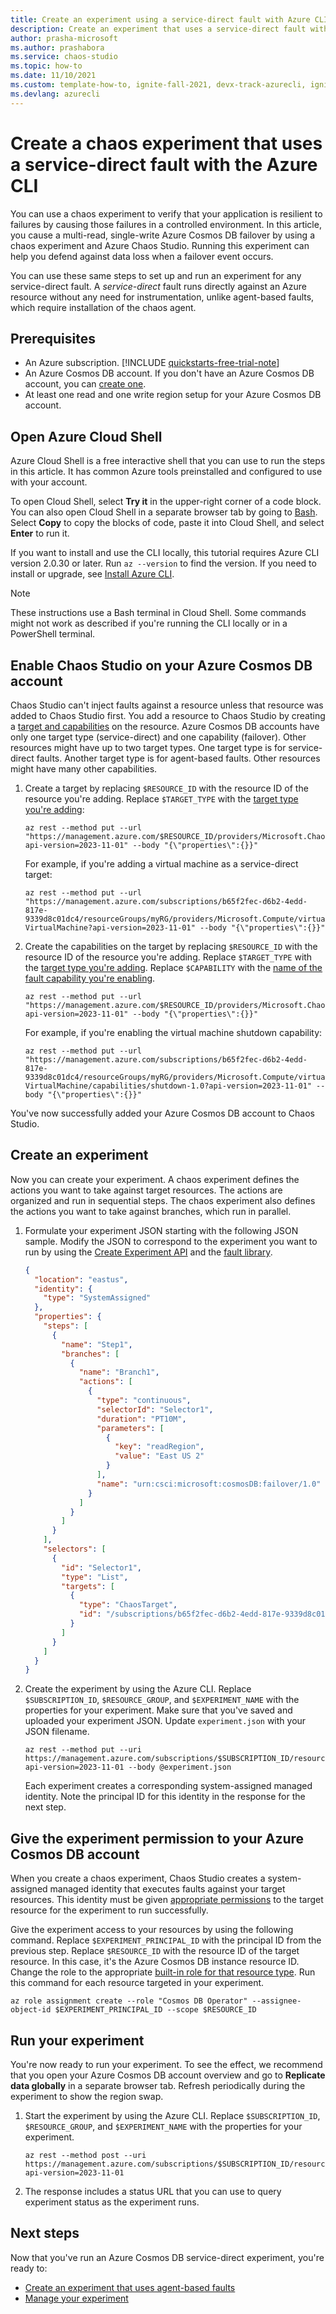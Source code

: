 ```yaml
---
title: Create an experiment using a service-direct fault with Azure CLI
description: Create an experiment that uses a service-direct fault with the Azure CLI.
author: prasha-microsoft 
ms.author: prashabora
ms.service: chaos-studio
ms.topic: how-to
ms.date: 11/10/2021
ms.custom: template-how-to, ignite-fall-2021, devx-track-azurecli, ignite-2022
ms.devlang: azurecli
---
```


# Create a chaos experiment that uses a service-direct fault with the Azure CLI

You can use a chaos experiment to verify that your application is resilient to failures by causing those failures in a controlled environment. In this article, you cause a multi-read, single-write Azure Cosmos DB failover by using a chaos experiment and Azure Chaos Studio. Running this experiment can help you defend against data loss when a failover event occurs.

You can use these same steps to set up and run an experiment for any service-direct fault. A *service-direct* fault runs directly against an Azure resource without any need for instrumentation, unlike agent-based faults, which require installation of the chaos agent.

## Prerequisites

- An Azure subscription. [!INCLUDE [quickstarts-free-trial-note](../../includes/quickstarts-free-trial-note.md)]
- An Azure Cosmos DB account. If you don't have an Azure Cosmos DB account, you can [create one](../cosmos-db/sql/create-cosmosdb-resources-portal.md).
- At least one read and one write region setup for your Azure Cosmos DB account.

## Open Azure Cloud Shell

Azure Cloud Shell is a free interactive shell that you can use to run the steps in this article. It has common Azure tools preinstalled and configured to use with your account.

To open Cloud Shell, select **Try it** in the upper-right corner of a code block. You can also open Cloud Shell in a separate browser tab by going to [Bash](https://shell.azure.com/bash). Select **Copy** to copy the blocks of code, paste it into Cloud Shell, and select **Enter** to run it.

If you want to install and use the CLI locally, this tutorial requires Azure CLI version 2.0.30 or later. Run `az --version` to find the version. If you need to install or upgrade, see [Install Azure CLI]( /cli/azure/install-azure-cli).

> [!NOTE]
> These instructions use a Bash terminal in Cloud Shell. Some commands might not work as described if you're running the CLI locally or in a PowerShell terminal.

## Enable Chaos Studio on your Azure Cosmos DB account

Chaos Studio can't inject faults against a resource unless that resource was added to Chaos Studio first. You add a resource to Chaos Studio by creating a [target and capabilities](chaos-studio-targets-capabilities.md) on the resource. Azure Cosmos DB accounts have only one target type (service-direct) and one capability (failover). Other resources might have up to two target types. One target type is for service-direct faults. Another target type is for agent-based faults. Other resources might have  many other capabilities.

1. Create a target by replacing `$RESOURCE_ID` with the resource ID of the resource you're adding. Replace `$TARGET_TYPE` with the [target type you're adding](chaos-studio-fault-providers.md):

    ```azurecli-interactive
    az rest --method put --url "https://management.azure.com/$RESOURCE_ID/providers/Microsoft.Chaos/targets/$TARGET_TYPE?api-version=2023-11-01" --body "{\"properties\":{}}"
    ```

    For example, if you're adding a virtual machine as a service-direct target:

    ```azurecli-interactive
    az rest --method put --url "https://management.azure.com/subscriptions/b65f2fec-d6b2-4edd-817e-9339d8c01dc4/resourceGroups/myRG/providers/Microsoft.Compute/virtualMachines/myVM/providers/Microsoft.Chaos/targets/Microsoft-VirtualMachine?api-version=2023-11-01" --body "{\"properties\":{}}"
    ```

1. Create the capabilities on the target by replacing `$RESOURCE_ID` with the resource ID of the resource you're adding. Replace `$TARGET_TYPE` with the [target type you're adding](chaos-studio-fault-providers.md). Replace `$CAPABILITY` with the [name of the fault capability you're enabling](chaos-studio-fault-library.md).
    
    ```azurecli-interactive
    az rest --method put --url "https://management.azure.com/$RESOURCE_ID/providers/Microsoft.Chaos/targets/$TARGET_TYPE/capabilities/$CAPABILITY?api-version=2023-11-01" --body "{\"properties\":{}}"
    ```

    For example, if you're enabling the virtual machine shutdown capability:

    ```azurecli-interactive
    az rest --method put --url "https://management.azure.com/subscriptions/b65f2fec-d6b2-4edd-817e-9339d8c01dc4/resourceGroups/myRG/providers/Microsoft.Compute/virtualMachines/myVM/providers/Microsoft.Chaos/targets/Microsoft-VirtualMachine/capabilities/shutdown-1.0?api-version=2023-11-01" --body "{\"properties\":{}}"
    ```

You've now successfully added your Azure Cosmos DB account to Chaos Studio.

## Create an experiment
Now you can create your experiment. A chaos experiment defines the actions you want to take against target resources. The actions are organized and run in sequential steps. The chaos experiment also defines the actions you want to take against branches, which run in parallel.

1. Formulate your experiment JSON starting with the following JSON sample. Modify the JSON to correspond to the experiment you want to run by using the [Create Experiment API](/rest/api/chaosstudio/experiments/create-or-update) and the [fault library](chaos-studio-fault-library.md).

    ```json
    {
      "location": "eastus",
      "identity": {
        "type": "SystemAssigned"
      },
      "properties": {
        "steps": [
          {
            "name": "Step1",
            "branches": [
              {
                "name": "Branch1",
                "actions": [
                  {
                    "type": "continuous",
                    "selectorId": "Selector1",
                    "duration": "PT10M",
                    "parameters": [
                      {
                        "key": "readRegion",
                        "value": "East US 2"
                      }
                    ],
                    "name": "urn:csci:microsoft:cosmosDB:failover/1.0"
                  }
                ]
              }
            ]
          }
        ],
        "selectors": [
          {
            "id": "Selector1",
            "type": "List",
            "targets": [
              {
                "type": "ChaosTarget",
                "id": "/subscriptions/b65f2fec-d6b2-4edd-817e-9339d8c01dc4/resourceGroups/chaosstudiodemo/providers/Microsoft.DocumentDB/databaseAccounts/myDB/providers/Microsoft.Chaos/targets/Microsoft-CosmosDB"
              }
            ]
          }
        ]
      }
    }
    ```
    
1. Create the experiment by using the Azure CLI. Replace `$SUBSCRIPTION_ID`, `$RESOURCE_GROUP`, and `$EXPERIMENT_NAME` with the properties for your experiment. Make sure that you've saved and uploaded your experiment JSON. Update `experiment.json` with your JSON filename.

    ```azurecli-interactive
    az rest --method put --uri https://management.azure.com/subscriptions/$SUBSCRIPTION_ID/resourceGroups/$RESOURCE_GROUP/providers/Microsoft.Chaos/experiments/$EXPERIMENT_NAME?api-version=2023-11-01 --body @experiment.json
    ```

    Each experiment creates a corresponding system-assigned managed identity. Note the principal ID for this identity in the response for the next step.

## Give the experiment permission to your Azure Cosmos DB account
When you create a chaos experiment, Chaos Studio creates a system-assigned managed identity that executes faults against your target resources. This identity must be given [appropriate permissions](chaos-studio-fault-providers.md) to the target resource for the experiment to run successfully.

Give the experiment access to your resources by using the following command. Replace `$EXPERIMENT_PRINCIPAL_ID` with the principal ID from the previous step. Replace `$RESOURCE_ID` with the resource ID of the target resource. In this case, it's the Azure Cosmos DB instance resource ID. Change the role to the appropriate [built-in role for that resource type](chaos-studio-fault-providers.md). Run this command for each resource targeted in your experiment.

```azurecli-interactive
az role assignment create --role "Cosmos DB Operator" --assignee-object-id $EXPERIMENT_PRINCIPAL_ID --scope $RESOURCE_ID
```

## Run your experiment
You're now ready to run your experiment. To see the effect, we recommend that you open your Azure Cosmos DB account overview and go to **Replicate data globally** in a separate browser tab. Refresh periodically during the experiment to show the region swap.

1. Start the experiment by using the Azure CLI. Replace `$SUBSCRIPTION_ID`, `$RESOURCE_GROUP`, and `$EXPERIMENT_NAME` with the properties for your experiment.

    ```azurecli-interactive
    az rest --method post --uri https://management.azure.com/subscriptions/$SUBSCRIPTION_ID/resourceGroups/$RESOURCE_GROUP/providers/Microsoft.Chaos/experiments/$EXPERIMENT_NAME/start?api-version=2023-11-01
    ```

1. The response includes a status URL that you can use to query experiment status as the experiment runs.

## Next steps
Now that you've run an Azure Cosmos DB service-direct experiment, you're ready to:
- [Create an experiment that uses agent-based faults](chaos-studio-tutorial-agent-based-portal.md)
- [Manage your experiment](chaos-studio-run-experiment.md)
